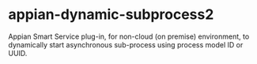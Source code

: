 # appian-dynamic-subprocess2
Appian Smart Service plug-in, for non-cloud (on premise) environment, to dynamically start asynchronous sub-process using process model ID or UUID.
